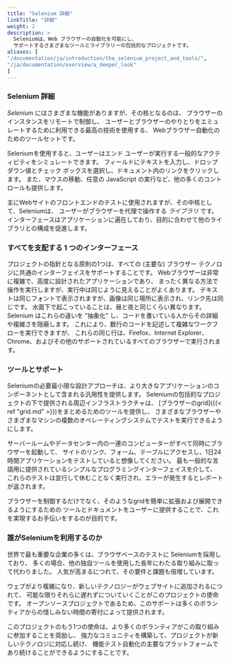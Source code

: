 ```yaml
---
title: "Selenium 詳細"
linkTitle: "詳細"
weight: 2
description: >
  Seleniumは、Web ブラウザーの自動化を可能にし、
  サポートするさまざまなツールとライブラリーの包括的なプロジェクトです。
aliases: [
"/documentation/ja/introduction/the_selenium_project_and_tools/",
"/ja/documentation/overview/a_deeper_look"
]
---
```


### Selenium 詳細

_Selenium_ にはさまざまな機能がありますが、その核となるのは、
ブラウザーのインスタンスをリモートで制御し、
ユーザーとブラウザーのやりとりをエミュレートするために利用できる最高の技術を使用する、
Webブラウザー自動化のためのツールセットです。

Seleniumを使用すると、ユーザーはエンド ユーザーが実行する一般的なアクティビティをシミュレートできます。 
フィールドにテキストを入力し、ドロップダウン値とチェック ボックスを選択し、ドキュメント内のリンクをクリックします。 
また、マウスの移動、任意の JavaScript の実行など、他の多くのコントロールも提供します。

主にWebサイトのフロントエンドのテストに使用されますが、その中核として、Seleniumは、
ユーザーがブラウザーを代理で操作する _ライブラリ_ です。 
インターフェースはアプリケーションに遍在しており、目的に合わせて他のライブラリとの構成を促進します。

### すべてを支配する 1 つのインターフェース

プロジェクトの指針となる原則の1つは、すべての (主要な) ブラウザー テクノロジに共通のインターフェイスをサポートすることです。
Webブラウザーは非常に複雑で、高度に設計されたアプリケーションであり、
まったく異なる方法で操作を実行しますが、実行中は同じように見えることがよくあります。 
テキストは同じフォントで表示されますが、画像は同じ場所に表示され、リンク先は同じです。 
水面下で起こっていることは、昼と夜と同じくらい異なります。 
Selenium はこれらの違いを "抽象化" し、コードを書いている人からその詳細や複雑さを隠蔽します。 
これにより、数行のコードを記述して複雑なワークフローを実行できますが、
これらの同じ行は、Firefox、Internet Explorer、Chrome、およびその他のサポートされているすべてのブラウザーで実行されます。

### ツールとサポート

Seleniumの必要最小限な設計アプローチは、より大きなアプリケーションのコンポーネントとして含まれる汎用性を提供します。 
Seleniumの包括的なプロジェクトの下で提供される周辺インフラストラクチャは、
[ブラウザーのgrid]({{< ref "grid.md" >}})をまとめるためのツールを提供し、
さまざまなブラウザーやさまざまなマシンの複数のオペレーティングシステムでテストを実行できるようにします。

サーバールームやデータセンター内の一連のコンピューターがすべて同時にブラウザーを起動して、
サイトのリンク、フォーム、テーブルにアクセスし、1日24時間アプリケーションをテストしていると想像してください。
最も一般的な言語用に提供されているシンプルなプログラミングインターフェイスを介して、
これらのテストは並行して休むことなく実行され、エラーが発生するとレポートが返されます。

ブラウザーを制御するだけでなく、そのようなgridを簡単に拡張および展開できるようにするための
ツールとドキュメントをユーザーに提供することで、これを実現するお手伝いをするのが目的です。

### 誰がSeleniumを利用するのか

世界で最も重要な企業の多くは、ブラウザベースのテストに Seleniumを採用しており、
多くの場合、他の独自ツールを使用した長年にわたる取り組みに取って代わりました。 
人気が高まるにつれて、その要件と課題も倍増しています。

ウェブがより複雑になり、新しいテクノロジーがウェブサイトに追加されるにつれて、
可能な限りそれらに遅れずについていくことがこのプロジェクトの使命です。 
オープンソースプロジェクトであるため、このサポートは多くのボランティアからの惜しみない時間の寄付によって提供されます。

このプロジェクトのもう1つの使命は、より多くのボランティアがこの取り組みに参加することを奨励し、
強力なコミュニティを構築して、プロジェクトが新しいテクノロジに対応し続け、
機能テスト自動化の主要なプラットフォームであり続けることができるようにすることです。